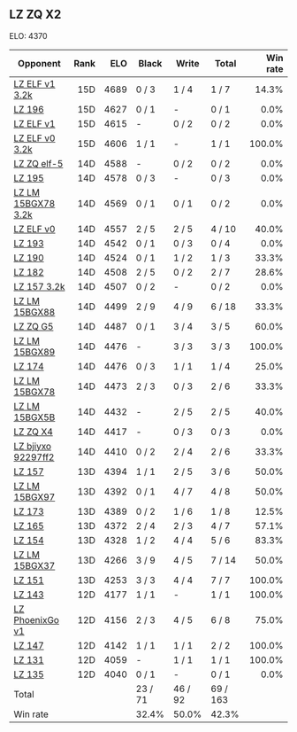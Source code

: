 ## LZ ZQ X2 ##

ELO: 4370

Opponent | Rank | ELO | Black | Write | Total | Win rate
---------|-----:|----:|-------|-------|-------|-------:
[LZ ELF v1 3.2k](LZ%20ELF%20v1%203.2k.md) | 15D | 4689 | 0 / 3 | 1 / 4 | 1 / 7 | 14.3%
[LZ 196](LZ%20196.md) | 15D | 4627 | 0 / 1 | - | 0 / 1 | 0.0%
[LZ ELF v1](LZ%20ELF%20v1.md) | 15D | 4615 | - | 0 / 2 | 0 / 2 | 0.0%
[LZ ELF v0 3.2k](LZ%20ELF%20v0%203.2k.md) | 15D | 4606 | 1 / 1 | - | 1 / 1 | 100.0%
[LZ ZQ elf-5](LZ%20ZQ%20elf-5.md) | 14D | 4588 | - | 0 / 2 | 0 / 2 | 0.0%
[LZ 195](LZ%20195.md) | 14D | 4578 | 0 / 3 | - | 0 / 3 | 0.0%
[LZ LM 15BGX78 3.2k](LZ%20LM%2015BGX78%203.2k.md) | 14D | 4569 | 0 / 1 | 0 / 1 | 0 / 2 | 0.0%
[LZ ELF v0](LZ%20ELF%20v0.md) | 14D | 4557 | 2 / 5 | 2 / 5 | 4 / 10 | 40.0%
[LZ 193](LZ%20193.md) | 14D | 4542 | 0 / 1 | 0 / 3 | 0 / 4 | 0.0%
[LZ 190](LZ%20190.md) | 14D | 4524 | 0 / 1 | 1 / 2 | 1 / 3 | 33.3%
[LZ 182](LZ%20182.md) | 14D | 4508 | 2 / 5 | 0 / 2 | 2 / 7 | 28.6%
[LZ 157 3.2k](LZ%20157%203.2k.md) | 14D | 4507 | 0 / 2 | - | 0 / 2 | 0.0%
[LZ LM 15BGX88](LZ%20LM%2015BGX88.md) | 14D | 4499 | 2 / 9 | 4 / 9 | 6 / 18 | 33.3%
[LZ ZQ G5](LZ%20ZQ%20G5.md) | 14D | 4487 | 0 / 1 | 3 / 4 | 3 / 5 | 60.0%
[LZ LM 15BGX89](LZ%20LM%2015BGX89.md) | 14D | 4476 | - | 3 / 3 | 3 / 3 | 100.0%
[LZ 174](LZ%20174.md) | 14D | 4476 | 0 / 3 | 1 / 1 | 1 / 4 | 25.0%
[LZ LM 15BGX78](LZ%20LM%2015BGX78.md) | 14D | 4473 | 2 / 3 | 0 / 3 | 2 / 6 | 33.3%
[LZ LM 15BGX5B](LZ%20LM%2015BGX5B.md) | 14D | 4432 | - | 2 / 5 | 2 / 5 | 40.0%
[LZ ZQ X4](LZ%20ZQ%20X4.md) | 14D | 4417 | - | 0 / 3 | 0 / 3 | 0.0%
[LZ bjiyxo 92297ff2](LZ%20bjiyxo%2092297ff2.md) | 14D | 4410 | 0 / 2 | 2 / 4 | 2 / 6 | 33.3%
[LZ 157](LZ%20157.md) | 13D | 4394 | 1 / 1 | 2 / 5 | 3 / 6 | 50.0%
[LZ LM 15BGX97](LZ%20LM%2015BGX97.md) | 13D | 4392 | 0 / 1 | 4 / 7 | 4 / 8 | 50.0%
[LZ 173](LZ%20173.md) | 13D | 4389 | 0 / 2 | 1 / 6 | 1 / 8 | 12.5%
[LZ 165](LZ%20165.md) | 13D | 4372 | 2 / 4 | 2 / 3 | 4 / 7 | 57.1%
[LZ 154](LZ%20154.md) | 13D | 4328 | 1 / 2 | 4 / 4 | 5 / 6 | 83.3%
[LZ LM 15BGX37](LZ%20LM%2015BGX37.md) | 13D | 4266 | 3 / 9 | 4 / 5 | 7 / 14 | 50.0%
[LZ 151](LZ%20151.md) | 13D | 4253 | 3 / 3 | 4 / 4 | 7 / 7 | 100.0%
[LZ 143](LZ%20143.md) | 12D | 4177 | 1 / 1 | - | 1 / 1 | 100.0%
[LZ PhoenixGo v1](LZ%20PhoenixGo%20v1.md) | 12D | 4156 | 2 / 3 | 4 / 5 | 6 / 8 | 75.0%
[LZ 147](LZ%20147.md) | 12D | 4142 | 1 / 1 | 1 / 1 | 2 / 2 | 100.0%
[LZ 131](LZ%20131.md) | 12D | 4059 | - | 1 / 1 | 1 / 1 | 100.0%
[LZ 135](LZ%20135.md) | 12D | 4040 | 0 / 1 | - | 0 / 1 | 0.0%
Total | | | 23 / 71 | 46 / 92 | 69 / 163 | 
Win rate| | | 32.4% | 50.0% | 42.3% | 
